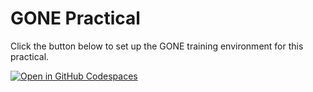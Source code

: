 # GONE Practical

Click the button below to set up the GONE training environment for this practical. 

[![Open in GitHub Codespaces](https://github.com/codespaces/badge.svg)](https://classroom.github.com/a/xiQSOLad)
